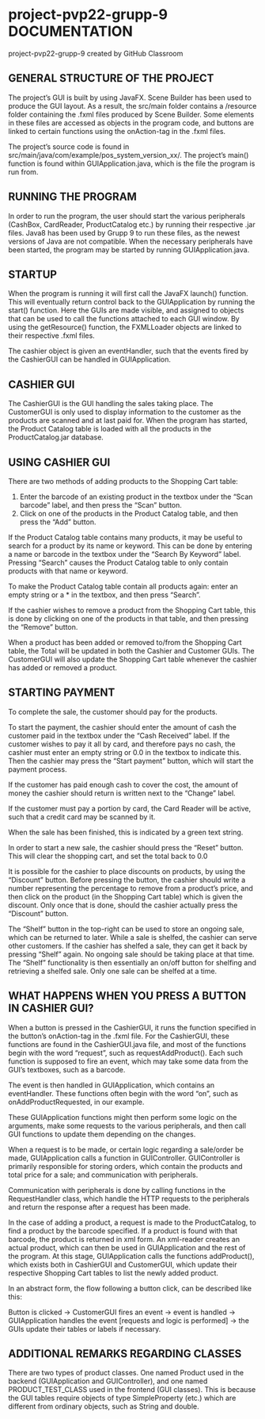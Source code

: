 # project-pvp22-grupp-9 DOCUMENTATION
project-pvp22-grupp-9 created by GitHub Classroom


## GENERAL STRUCTURE OF THE PROJECT

The project’s GUI is built by using JavaFX.
Scene Builder has been used to produce the GUI layout. As a result, the src/main folder contains a /resource folder containing the .fxml files produced by Scene Builder. Some elements in these files are accessed as objects in the program code, and buttons are linked to certain functions using the onAction-tag in the .fxml files.

The project’s source code is found in src/main/java/com/example/pos_system_version_xx/.
The project’s main() function is found within GUIApplication.java, which is the file the program is run from.


## RUNNING THE PROGRAM

In order to run the program, the user should start the various peripherals (CashBox, CardReader, ProductCatalog etc.) by running their respective .jar files. Java8 has been used by Grupp 9 to run these files, as the newest versions of Java are not compatible.
When the necessary peripherals have been started, the program may be started by running GUIApplication.java.


## STARTUP

When the program is running it will first call the JavaFX launch() function. This will eventually return control back to the GUIApplication by running the start() function. Here the GUIs are made visible, and assigned to objects that can be used to call the functions attached to each GUI window.
By using the getResource() function, the FXMLLoader objects are linked to their respective .fxml files.

The cashier object is given an eventHandler, such that the events fired by the CashierGUI can be handled in GUIApplication.

## CASHIER GUI
The CashierGUI is the GUI handling the sales taking place. The CustomerGUI is only used to display information to the customer as the products are scanned and at last paid for.
When the program has started, the Product Catalog table is loaded with all the products in the ProductCatalog.jar database.

## USING CASHIER GUI

There are two methods of adding products to the Shopping Cart table:
1.	Enter the barcode of an existing product in the textbox under the “Scan barcode” label, and then press the “Scan” button.
2.	Click on one of the products in the Product Catalog table, and then press the “Add” button.

If the Product Catalog table contains many products, it may be useful to search for a product by its name or keyword. This can be done by entering a name or barcode in the textbox under the “Search By Keyword” label. Pressing “Search” causes the Product Catalog table to only contain products with that name or keyword.

To make the Product Catalog table contain all products again: enter an empty string or a * in the textbox, and then press “Search”.

If the cashier wishes to remove a product from the Shopping Cart table, this is done by clicking on one of the products in that table, and then pressing the “Remove” button.

When a product has been added or removed to/from the Shopping Cart table, the Total will be updated in both the Cashier and Customer GUIs. The CustomerGUI will also update the Shopping Cart table whenever the cashier has added or removed a product.

## STARTING PAYMENT

To complete the sale, the customer should pay for the products.

To start the payment, the cashier should enter the amount of cash the customer paid in the textbox under the “Cash Received” label. If the customer wishes to pay it all by card, and therefore pays no cash, the cashier must enter an empty string or 0.0 in the textbox to indicate this. Then the cashier may press the “Start payment” button, which will start the payment process.

If the customer has paid enough cash to cover the cost, the amount of money the cashier should return is written next to the “Change” label.

If the customer must pay a portion by card, the Card Reader will be active, such that a credit card may be scanned by it.

When the sale has been finished, this is indicated by a green text string.

In order to start a new sale, the cashier should press the “Reset” button. This will clear the shopping cart, and set the total back to 0.0

It is possible for the cashier to place discounts on products, by using the “Discount” button. Before pressing the button, the cashier should write a number representing the percentage to remove from a product’s price, and then click on the product (in the Shopping Cart table) which is given the discount. Only once that is done, should the cashier actually press the “Discount” button.

The “Shelf” button in the top-right can be used to store an ongoing sale, which can be returned to later. While a sale is shelfed, the cashier can serve other customers. If the cashier has shelfed a sale, they can get it back by pressing “Shelf” again. No ongoing sale should be taking place at that time. The “Shelf” functionality is then essentially an on/off button for shelfing and retrieving a shelfed sale. Only one sale can be shelfed at a time.

## WHAT HAPPENS WHEN YOU PRESS A BUTTON IN CASHIER GUI?

When a button is pressed in the CashierGUI, it runs the function specified in the button’s onAction-tag in the .fxml file. For the CashierGUI, these functions are found in the CashierGUI.java file, and most of the functions begin with the word “request”, such as requestAddProduct(). Each such function is supposed to fire an event, which may take some data from the GUI’s textboxes, such as a barcode.

The event is then handled in GUIApplication, which contains an eventHandler. These functions often begin with the word “on”, such as onAddProductRequested, in our example.

These GUIApplication functions might then perform some logic on the arguments, make some requests to the various peripherals, and then call GUI functions to update them depending on the changes.

When a request is to be made, or certain logic regarding a sale/order be made, GUIApplication calls a function in GUIController. GUIController is primarily responsible for storing orders, which contain the products and total price for a sale; and communication with peripherals.

Communication with peripherals is done by calling functions in the RequestHandler class, which handle the HTTP requests to the peripherals and return the response after a request has been made.

In the case of adding a product, a request is made to the ProductCatalog, to find a product by the barcode specified. If a product is found with that barcode, the product is returned in xml form. An xml-reader creates an actual product, which can then be used in GUIApplication and the rest of the program. At this stage, GUIApplication calls the functions addProduct(), which exists both in CashierGUI and CustomerGUI, which update their respective Shopping Cart tables to list the newly added product.

In an abstract form, the flow following a button click, can be described like this:

Button is clicked -> CustomerGUI fires an event -> event is handled -> GUIApplication handles the event [requests and logic is performed] -> the GUIs update their tables or labels if necessary.

## ADDITIONAL REMARKS REGARDING CLASSES
There are two types of product classes. One named Product used in the backend (GUIApplication and GUIController), and one named PRODUCT_TEST_CLASS used in the frontend (GUI classes). This is because the GUI tables require objects of type Simple<something>Property (etc.) which are different from ordinary <something> objects, such as String and double. 




